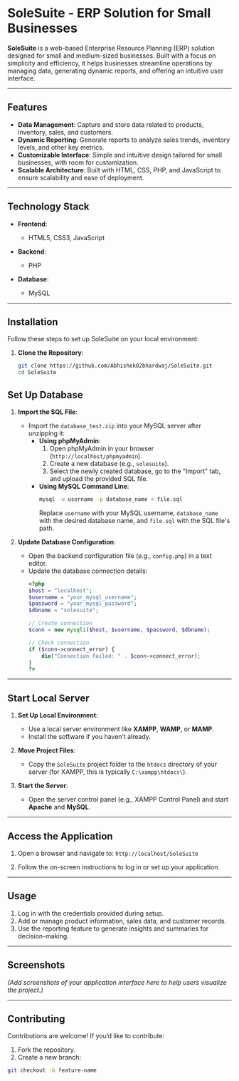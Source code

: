 # SoleSuite - ERP Solution for Small Businesses  

**SoleSuite** is a web-based Enterprise Resource Planning (ERP) solution designed for small and medium-sized businesses. Built with a focus on simplicity and efficiency, it helps businesses streamline operations by managing data, generating dynamic reports, and offering an intuitive user interface.  

---

## Features  

- **Data Management**: Capture and store data related to products, inventory, sales, and customers.  
- **Dynamic Reporting**: Generate reports to analyze sales trends, inventory levels, and other key metrics.  
- **Customizable Interface**: Simple and intuitive design tailored for small businesses, with room for customization.  
- **Scalable Architecture**: Built with HTML, CSS, PHP, and JavaScript to ensure scalability and ease of deployment.  

---

## Technology Stack  

- **Frontend**:  
  - HTML5, CSS3, JavaScript  

- **Backend**:  
  - PHP  

- **Database**:  
  - MySQL  

---

## Installation  

Follow these steps to set up SoleSuite on your local environment:  

1. **Clone the Repository**:  
   ```bash
   git clone https://github.com/Abhishek02bhardwaj/SoleSuite.git
   cd SoleSuite
## Set Up Database  

1. **Import the SQL File**:  
   - Import the `database_test.zip` into your MySQL server after unzipping it:  
     - **Using phpMyAdmin**:  
       1. Open phpMyAdmin in your browser (`http://localhost/phpmyadmin`).  
       2. Create a new database (e.g., `solesuite`).  
       3. Select the newly created database, go to the "Import" tab, and upload the provided SQL file.  
     - **Using MySQL Command Line**:  
       ```bash
       mysql -u username -p database_name < file.sql
       ```  
       Replace `username` with your MySQL username, `database_name` with the desired database name, and `file.sql` with the SQL file's path.  

2. **Update Database Configuration**:  
   - Open the backend configuration file (e.g., `config.php`) in a text editor.  
   - Update the database connection details:  
     ```php
     <?php
     $host = "localhost";
     $username = "your_mysql_username";
     $password = "your_mysql_password";
     $dbname = "solesuite";

     // Create connection
     $conn = new mysqli($host, $username, $password, $dbname);

     // Check connection
     if ($conn->connect_error) {
         die("Connection failed: " . $conn->connect_error);
     }
     ?>
     ```  

---

## Start Local Server  

1. **Set Up Local Environment**:  
   - Use a local server environment like **XAMPP**, **WAMP**, or **MAMP**.  
   - Install the software if you haven’t already.  

2. **Move Project Files**:  
   - Copy the `SoleSuite` project folder to the `htdocs` directory of your server (for XAMPP, this is typically `C:\xampp\htdocs\`).  

3. **Start the Server**:  
   - Open the server control panel (e.g., XAMPP Control Panel) and start **Apache** and **MySQL**.  

---

## Access the Application  

1. Open a browser and navigate to:  `http://localhost/SoleSuite`


2. Follow the on-screen instructions to log in or set up your application.  

---

## Usage  

1. Log in with the credentials provided during setup.  
2. Add or manage product information, sales data, and customer records.  
3. Use the reporting feature to generate insights and summaries for decision-making.  

---

## Screenshots  

*(Add screenshots of your application interface here to help users visualize the project.)*  

---

## Contributing  

Contributions are welcome! If you’d like to contribute:  
1. Fork the repository.  
2. Create a new branch:  
```bash
git checkout -b feature-name

